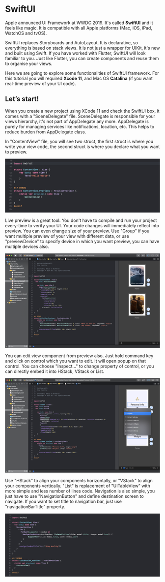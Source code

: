 # SwiftUI
Apple announced UI Framework at WWDC 2019. It's called **SwiftUI** and it feels like magic. It is compatible with all Apple platforms (Mac, iOS, iPad, WatchOS and tvOS). 

SwiftUI replaces Storyboards and AutoLayout. It is declarative, so everything is based on stack views. It is not just a wrapper for UIKit, it's new and built using Swift. If you have worked with Flutter, SwiftUI will look familiar to you. Just like Flutter, you can create components and reuse them to organise your views.

Here we are going to explore some functionalities of SwiftUI framework. For this tutorial you will required **Xcode 11**, and Mac OS **Catalina** (if you want real-time preview of your UI code).


Let’s start!
-
When you create a new project using XCode 11 and check the SwiftUI box, it comes with a "SceneDelegate" file. SceneDelegate is responsible for your views hierarchy, it's not part of AppDelegate any more. AppDelegate is purely for managing services like notifications, location, etc. This helps to reduce burden from AppDelegate class. 

In "ContentView" file, you will see two struct, the first struct is where you write your view code, the second struct is where you declare what you want to preview.

![alt text](https://github.com/Rahul-Chandera/SwiftUI/blob/master/img/1.png)




Live preview is a great tool. You don't have to compile and run your project every-time to verify your UI. Your code changes will immediately reflect into preview. You can even change size of your preview. Use "Group" if you want multiple preview of your view with different data, or use "previewDevice" to specify device in which you want preview, you can have multiple devices also.

![alt text](https://github.com/Rahul-Chandera/SwiftUI/blob/master/img/2.png)




You can edit view component from preview also. Just hold command key and click on control which you want to edit. It will open popup on that control. You can choose "Inspect..." to change property of control, or you can directly embed it into HStack, VStack or List.

![alt text](https://github.com/Rahul-Chandera/SwiftUI/blob/master/img/3.png)



Use "HStack" to align your components horizontally, or "VStack" to align your components vertically. "List" is replacement of "UITableView" with more simple and less number of lines code. Navigation is also simple, you just have to use "NavigationButton" and define destination screen to navigate. If you want to set title to navigation bar, just use "navigationBarTitle" property.

![alt text](https://github.com/Rahul-Chandera/SwiftUI/blob/master/img/4.png)
